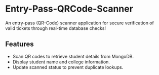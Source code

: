 # Entry-Pass-QRCode-Scanner
An entry-pass (QR-Code) scanner application for secure verification of valid tickets through real-time database checks!

## Features

- Scan QR codes to retrieve student details from MongoDB.
- Display student name and college information.
- Update scanned status to prevent duplicate lookups.
